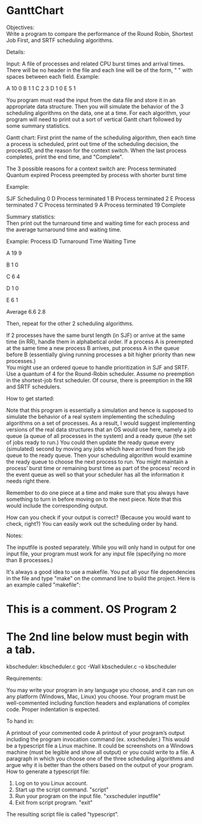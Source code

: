 # GanttChart
Objectives:  
Write a program to compare the performance of the Round Robin, Shortest Job First, and SRTF scheduling algorithms.

Details:

Input: 
A file of processes and related CPU burst times and arrival times. There will be no header in the file and each line will be of the form, 
"<processID>  <burst time>  <arrival time>" with spaces between each field.
Example:

A    10   0
B    1    1
C    2    3
D    1    0
E    5    1

You program must read the input from the data file and store it in an appropriate data structure.  Then you will simulate the behavior of the 3 scheduling algorithms on the data, one at a time. For each algorithm, your program will need to print out a sort of vertical Gantt chart followed by some summary statistics. 

Gantt chart:
First print the name of the scheduling algorithm, then each time a process is scheduled, print out time of the scheduling decision, the processID, and the reason for the context switch.  When the last process completes, print the end time, and "Complete".  

The 3 possible reasons for a context switch are:
Process terminated
Quantum expired
Process preempted by process with shorter burst time

 

Example:

SJF Scheduling
0 D      Process terminated
1 B      Process terminated
2 E       Process terminated
7 C      Process terminated
9 A      Process terminated
19 Complete

Summary statistics:  
Then print out the turnaround time and waiting time for each process and the average turnaround time and waiting time.

Example:
Process ID        Turnaround Time           Waiting Time

A                 19                        9

B                 1                         0

C                 6                         4

D                 1                         0

E                 6                         1

Average           6.6                       2.8


Then, repeat for the other 2 scheduling algorithms.

If 2 processes have the same burst length (in SJF) or arrive at the same time (in RR), handle them in alphabetical order. If a process A is preempted at the same time a new process B arrives, put process A in the queue before B (essentially giving running processes a bit higher priority than new processes.)  
You might use an ordered queue to handle prioritization in SJF and SRTF.
Use a quantum of 4 for the Round-Robin scheduler.
Assume no preemption in the shortest-job first scheduler.  Of course, there is preemption in the RR and SRTF schedulers.

How to get started:

Note that this program is essentially a simulation and hence is supposed to simulate the behavior of a real system implementing the scheduling algorithms on a set of processes.  As a result, I would suggest implementing versions of the real data structures that an OS would use here, namely a job queue (a queue of all processes in the system) and a ready queue (the set of jobs ready to run.)   You could then update the ready queue every (simulated) second by moving any jobs which have arrived from the job queue to the ready queue.  Then your scheduling algorithm would examine the ready queue to choose the next process to run.  You might maintain a process’ burst time or remaining burst time as part of the process’ record in the event queue as well so that your scheduler has all the information it needs right there.

Remember to do one piece at a time and make sure that you always have something to turn in before moving on to the next piece.  Note that this would include the corresponding output. 

How can you check if your output is correct?  (Because you would want to check, right?)  You can easily work out the scheduling order by hand.


Notes:

The inputfile is posted separately.  While you will only hand in output for one input file, your program must work for any input file (specifying no more than 8 processes.)

It's always a good idea to use a makefile.  You put all your file dependencies in the file and type "make" on the command line to build the project.  Here is an example called "makefile":
# This is a comment.  OS Program 2
# The 2nd line below must begin with a tab.
kbscheduler: kbscheduler.c
    gcc -Wall kbscheduler.c -o kbscheduler


Requirements:

You may write your program in any language you choose, and it can run on any platform (Windows, Mac, Linux) you choose.
Your program must be well-commented including function headers and explanations of complex code.  Proper indentation is expected.

To hand in:

A printout of your commented code
A printout of your program’s output including the program invocation command (ex. xxscheduler.)  This would be a typescript file a Linux machine.  It could be screenshots on a Windows machine (must be legible and show all output) or you could write to a file.
A paragraph in which you choose one of the three scheduling algorithms and argue why it is better than the others based on the output of your program.
How to generate a typescript file:

1. Log on to you Linux account.
2. Start up the script command. "script"
3. Run your program on the input file. "xxscheduler inputfile"
4. Exit from script program. "exit"

The resulting script file is called "typescript".
